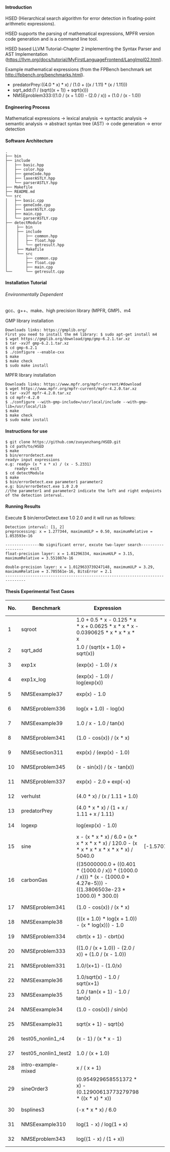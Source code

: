 #### Introduction
HSED (Hierarchical search algorithm for error detection in floating-point arithmetic expressions).

HSED supports the parsing of mathematical expressions, MPFR version code generation and is a command line tool.

HSED based LLVM Tutorial-Chapter 2 implementing the Syntax Parser and AST Implementation (https://llvm.org/docs/tutorial/MyFirstLanguageFrontend/LangImpl02.html).

Example mathematical expressions (from the FPBench benchmark set http://fpbench.org/benchmarks.html).
* predatorPrey:((4.0 * x) * x) / (1.0 + ((x / 1.11) * (x / 1.11)))
* sqrt_add:(1 / (sqrt((x + 1)) + sqrt(x)))
* NMSEproblem333:((1.0 / (x + 1.0)) - (2.0 / x)) + (1.0 / (x - 1.0))
#### Engineering Process
Mathematical expressions -> lexical analysis -> syntactic analysis -> semantic analysis -> abstract syntax tree (AST) -> code generation -> error detection

#### Software Architecture
```
.
├── bin
├── include
│   ├── basic.hpp
│   ├── color.hpp
│   ├── geneCode.hpp
│   ├── laxerASTLY.hpp
│   └── parserASTLY.hpp
├── Makefile
├── README.md
└── src
│   ├── basic.cpp
│   ├── geneCode.cpp
│   ├── laxerASTLY.cpp
│   ├── main.cpp
│   └── parserASTLY.cpp
├── detectModule
│    ├── bin
│    ├── include
│    │   ├── common.hpp
│    │   ├── float.hpp
│    │   └── getresult.hpp
│    ├── Makefile
│    └── src
│        ├── common.cpp
│        ├── float.cpp
│        ├── main.cpp
└──      └── getresult.cpp
```
#### Installation Tutorial
###### Environmentally Dependent
gcc、g++、make、high precision library (MPFR, GMP)、m4

GMP library installation
```
Downloads links: https://gmplib.org/
First you need to install the m4 library: $ sudo apt-get install m4
$ wget https://gmplib.org/download/gmp/gmp-6.2.1.tar.xz
$ tar -xvJf gmp-6.2.1.tar.xz
$ cd gmp-6.2.1
$ ./configure --enable-cxx
$ make
$ make check
$ sudo make install
```

MPFR library installation
```
Downloads links: https://www.mpfr.org/mpfr-current/#download
$ wget https://www.mpfr.org/mpfr-current/mpfr-4.2.0.tar.xz
$ tar -xvJf mpfr-4.2.0.tar.xz
$ cd mpfr-4.2.0
$ ./configure --with-gmp-include=/usr/local/include --with-gmp-lib=/usr/local/lib
$ make
$ make check
$ sudo make install
```

#### Instructions for use
```
$ git clone https://github.com/zuoyanzhang/HSED.git
$ cd path/to/HSED
$ make
$ bin/errordetect.exe
ready> input expressions
e.g: ready> (x * x * x) / (x - 5.2331)
    ready> exit
$ cd detectModule
$ make
$ bin/errorDetect.exe parameter1 parameter2
e.g: bin/errorDetect.exe 1.0 2.0
//the parameter1 and parameter2 indicate the left and right endpoints of the detection interval.
```
#### Running Results
Execute $ bin/errorDetect.exe 1.0 2.0 and it will run as follows:
```
Detection interval: [1, 2]
preprocessing: x = 1.277344, maximumULP = 0.50, maximumRelative = 1.053593e-16

---------------No significant error, excute two-layer search------------------
float-precision layer: x = 1.01296334, maximumULP = 3.15, maximumRelative = 3.551087e-16

double-precision layer: x = 1.0129633739247148, maximumULP = 3.29, maximumRelative = 3.705561e-16, BitsError = 2.1
-------------------------------------------------------------------------------
```

#### Thesis Experimental Test Cases
| No. | Benchmark            | Expression                                                                                                                   |                D               | Relative Error |
|-----|----------------------|------------------------------------------------------------------------------------------------------------------------------|:------------------------------:|:--------------:|
| 1   | sqroot               |                       1.0 + 0.5   * x - 0.125 * x * x + 0.0625 * x * x * x - 0.0390625 * x * x * x * x                       | [0,1]                          |    3.17E-16    |
| 2   | sqrt_add             |                                               1.0 / (sqrt(x + 1.0) +   sqrt(x))                                              | [1,1000]                       |    2.72E-16    |
| 3   | exp1x                |                                                      (exp(x) - 1.0) / x                                                      | [0.01,0.5]                     |    1.09E-14    |
| 4   | exp1x_log            |                                                 (exp(x) - 1.0) / log(exp(x))                                                 | [0.01,0.5]                     |    2.52E-16    |
| 5   | NMSEexample37        |                                                         exp(x) - 1.0                                                         | [0.01,100]                     |    8.62E-15    |
| 6   | NMSEproblem336       |                                                     log(x + 1.0) - log(x)                                                    | [0.01,100]                     |    6.73E-14    |
| 7   | NMSEexample39        |                                                    1.0 / x - 1.0 / tan(x)                                                    | [0.01,100]                     |    5.59E-12    |
| 8   | NMSEproblem341       |                                                   (1.0 - cos(x)) / (x * x)                                                   | [0.01,100]                     |    3.58E-03    |
| 9   | NMSEsection311       |                                                    exp(x) / (exp(x) - 1.0)                                                   | [0.01,100]                     |    8.59E-15    |
| 10  | NMSEproblem345       |                                                  (x - sin(x)) / (x - tan(x))                                                 | [0.01,100]                     |    7.79E-12    |
| 11  | NMSEproblem337       |                                                    exp(x) - 2.0 + exp(-x)                                                    | [0.01,100]                     |    1.49E-12    |
| 12  | verhulst             |                                                 (4.0 * x) / (x / 1.11 + 1.0)                                                 | [0.1,0.3]                      |    1.66E-16    |
| 13  | predatorPrey         |                                          (4.0 * x * x) / (1 + x / 1.11   + x / 1.11)                                         | [0.1,0.3]                      |    3.15E-16    |
| 14  | logexp               |                                                       log(exp(x) - 1.0)                                                      | [0.01,8]                       |    4.99E-13    |
| 15  | sine                 |                 x - (x * x * x) / 6.0 + (x * x   * x * x * x) / 120.0 - (x * x * x * x * x * x * x) / 5040.0                 | [-1.57079632679,1.57079632679] |    2.74E-16    |
| 16  | carbonGas            | ((35000000.0 + ((0.401 *   (1000.0 / x)) * (1000.0 / x))) * (x - (1000.0 * 4.27e-5))) - ((1.3806503e-23   * 1000.0) * 300.0) | [0.1,0.5]                      |    2.89E-16    |
| 17  | NMSEproblem341       |                                                   (1.0 - cos(x)) / (x * x)                                                   | [0.01,100]                     |    3.58E-03    |
| 18  | NMSEexample38        |                                      (((x + 1.0) * log(x + 1.0)) -   (x * log(x))) - 1.0                                     | [0.01,100]                     |    5.58E-04    |
| 19  | NMSEproblem334       |                                                     cbrt(x + 1) - cbrt(x)                                                    | [0.01,100]                     |    2.13E-13    |
| 20  | NMSEproblem333       |                                     ((1.0 / (x + 1.0)) - (2.0 /   x)) + (1.0 / (x - 1.0))                                    | [0.01,100]                     |    1.54E-12    |
| 21  | NMSEproblem331       |                                                      1.0/(x+1) - (1.0/x)                                                     | [0.01,100]                     |    1.68E-14    |
| 22  | NMSEexample36        |                                                 1.0/sqrt(x) - 1.0 / sqrt(x+1)                                                | [0.01,100]                     |    4.76E-14    |
| 23  | NMSEexample35        |                                               1.0 / tan(x + 1) - 1.0 /   tan(x)                                              | [0.01,100]                     |    9.57E-15    |
| 24  | NMSEexample34        |                                                    (1.0 - cos(x)) / sin(x)                                                   | [0.01,100]                     |    3.58E-03    |
| 25  | NMSEexample31        |                                                     sqrt(x + 1) - sqrt(x)                                                    | [0,100]                        |    3.27E-14    |
| 26  | test05_nonlin1_r4    |                                                     (x - 1) / (x * x - 1)                                                    | [1.00001,2]                    |    4.80E-12    |
| 27  | test05_nonlin1_test2 |                                                        1.0 / (x + 1.0)                                                       | [1.00001,2]                    |    1.66E-16    |
| 28  | intro-example-mixed  |                                                         x / ( x + 1)                                                         | [1,999]                        |    1.67E-16    |
| 29  | sineOrder3           |                               (0.954929658551372 * x) -   (0.12900613773279798 * ((x * x) * x))                              | [-2,2]                         |    3.73E-16    |
| 30  | bsplines3            |                                                      (-x * x * x) / 6.0                                                      | [0,1]                          |    2.19E-16    |
| 31  | NMSEexample310       |                                                    log(1 - x) / log(1 + x)                                                   | [0.001,1]                      |    1.11E-13    |
| 32  | NMSEproblem343       |                                                    log((1 - x) / (1 + x))                                                    | [0.001,1]                      |    4.57E-14    |


